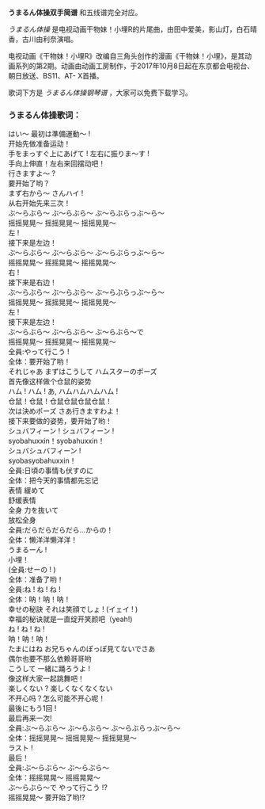 

**うまるん体操双手简谱** 和五线谱完全对应。

_うまるん体操_ 是电视动画干物妹！小埋R的片尾曲，由田中爱美，影山灯，白石晴香，古川由利奈演唱。

电视动画《干物妹！小埋R》改编自三角头创作的漫画《干物妹！小埋》，是其动画系列的第2期。动画由动画工房制作，于2017年10月8日起在东京都会电视台、朝日放送、BS11、AT-
X首播。

歌词下方是 _うまるん体操钢琴谱_ ，大家可以免费下载学习。

### うまるん体操歌词：

はい～ 最初は準備運動～ !  
开始先做准备运动！  
手をまっすぐ上にあげて ! 左右に振りま～す !  
手向上伸直！左右来回摆动吧！  
行きますよ～ ?  
要开始了哟？  
まず右から～ さんハイ !  
从右开始先来三次！  
ぶ～らぶら～ ぶ～らぶら～ ぶ～らぶらっぶ～ら～  
摇摇晃晃～ 摇摇晃晃～ 摇摇晃晃～  
左 !  
接下来是左边！  
ぶ～らぶら～ ぶ～らぶら～ ぶ～らぶらっぶ～ら～  
摇摇晃晃～ 摇摇晃晃～ 摇摇晃晃～  
右 !  
接下来是右边！  
ぶ～らぶら～ ぶ～らぶら～ ぶ～らぶらっぶ～ら～  
摇摇晃晃～ 摇摇晃晃～ 摇摇晃晃～  
左 !  
接下来是左边！  
ぶ～らぶら～ ぶ～らぶら～ ぶ～らぶら～で  
摇摇晃晃～ 摇摇晃晃～ 摇摇晃晃～  
全員:やって行こう !  
全体：要开始了哟！  
それじゃあ まずはこうして ハムスターのポーズ  
首先像这样做个仓鼠的姿势  
ハム ! ハム ! あ, ハムハムハムハム !  
仓鼠！仓鼠！仓鼠仓鼠仓鼠仓鼠！  
次は決めポーズ さあ行きますわよ！  
接下来要做的姿势，要开始了哟！  
シュバフィーン ! シュバフィーン !  
syobahuxxin！syobahuxxin！  
シュバシュバフィーン !  
syobasyobahuxxin！  
全員:日頃の事情も伏すのに  
全体：把今天的事情都先忘记  
表情 緩めて  
舒缓表情  
全身 力を抜いて  
放松全身  
全員:だらだらだらだら…からの！  
全体：懒洋洋懒洋洋！  
うまるーん !  
小埋！  
(全員:せーの ! )  
全体：准备了哟！  
全員:ね ! ね ! ね !  
全体：呐！呐！呐！  
幸せの秘訣 それは笑顔でしょ ! (イェイ ! )  
幸福的秘诀就是一直绽开笑颜吧（yeah!)  
ね ! ね ! ね !  
呐！呐！呐！  
たまにはね お兄ちゃんのぽっぽ見てないでさあ  
偶尔也要不那么依赖哥哥哟  
こうして 一緒に踊ろうよ !  
像这样大家一起跳舞吧！  
楽しくない ? 楽しくなくなくない  
不开心吗？怎么可能不开心呢！  
最後にもう1回 !  
最后再来一次!  
全員:ぶ～らぶら～ ぶ～らぶら～ ぶ～らぶらっぶ～ら～  
全体：摇摇晃晃～ 摇摇晃晃～ 摇摇晃晃～  
ラスト !  
最后！  
全員:ぶ～らぶら～ ぶ～らぶら～  
全体：摇摇晃晃～ 摇摇晃晃～  
ぶ～らぶら～で やって行こう !?  
摇摇晃晃～ 要开始了哟!?

